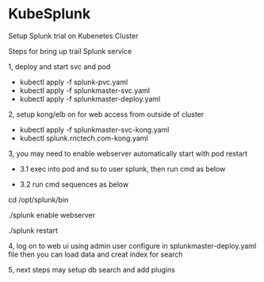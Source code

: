 # KubeSplunk
Setup Splunk trial on Kubenetes Cluster

Steps for bring up trail Splunk service

1, deploy and start svc and pod

- kubectl apply -f splunk-pvc.yaml
- kubectl apply -f splunkmaster-svc.yaml
- kubectl apply -f splunkmaster-deploy.yaml


2, setup kong/elb on for web access from outside of cluster

- kubectl apply -f splunkmaster-svc-kong.yaml
- kubectl splunk.rnctech.com-kong.yaml


3, you may need to enable webserver automatically start with pod restart

- 3.1 exec into pod and su to user splunk, then run cmd as below

- 3.2 run cmd sequences as below
 
cd /opt/splunk/bin

./splunk enable webserver

./splunk restart


4, log on to web ui using admin user configure in splunkmaster-deploy.yaml file
then you can load data and creat index for search


5, next steps may setup db search and add plugins
